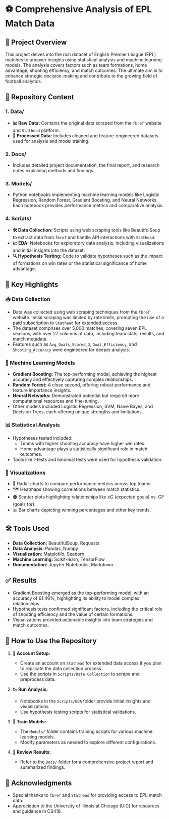 # ⚽ Comprehensive Analysis of EPL Match Data

## 🌟 Project Overview

This project delves into the rich dataset of English Premier League (EPL) matches to uncover insights using statistical analysis and machine learning models. The analysis covers factors such as team formations, home advantage, shooting efficiency, and match outcomes. The ultimate aim is to enhance strategic decision-making and contribute to the growing field of football analytics.

## 📂 Repository Content

### 1. **Data/**
   - **📊 Raw Data:** Contains the original data scraped from the `fbref` website and `Stathead` platform.
   - **🧹 Processed Data:** Includes cleaned and feature-engineered datasets used for analysis and model training.

### 2. **Docs/**
   - Includes detailed project documentation, the final report, and research notes explaining methods and findings.

### 3. **Models/**
   - Python notebooks implementing machine learning models like Logistic Regression, Random Forest, Gradient Boosting, and Neural Networks. Each notebook provides performance metrics and comparative analysis.

### 4. **Scripts/**
   - **🛠️ Data Collection:** Scripts using web scraping tools like BeautifulSoup to extract data from `fbref` and handle API interactions with `Stathead`.
   - **📈 EDA:** Notebooks for exploratory data analysis, including visualizations and initial insights into the dataset.
   - **🔍 Hypothesis Testing:** Code to validate hypotheses such as the impact of formations on win rates or the statistical significance of home advantage.

## 🚀 Key Highlights

### 📥 Data Collection
- Data was collected using web scraping techniques from the `fbref` website. Initial scraping was limited by rate limits, prompting the use of a paid subscription to `Stathead` for extended access.
- The dataset comprises over 5,000 matches, covering seven EPL seasons, with over 27 columns of data, including team stats, results, and match metadata.
- Features such as `Avg_Goals_Scored_3`, `Goal_Efficiency`, and `Shooting_Accuracy` were engineered for deeper analysis.

### 🤖 Machine Learning Models
- **Gradient Boosting:** The top-performing model, achieving the highest accuracy and effectively capturing complex relationships.
- **Random Forest:** A close second, offering robust performance and feature importance insights.
- **Neural Networks:** Demonstrated potential but required more computational resources and fine-tuning.
- Other models included Logistic Regression, SVM, Naive Bayes, and Decision Trees, each offering unique strengths and limitations.

### 📊 Statistical Analysis
- Hypotheses tested included:
  - Teams with higher shooting accuracy have higher win rates.
  - Home advantage plays a statistically significant role in match outcomes.
- Tools like t-tests and binomial tests were used for hypothesis validation.

### 📌 Visualizations
- 📡 Radar charts to compare performance metrics across top teams.
- 🗺️ Heatmaps showing correlations between match statistics.
- 🟠 Scatter plots highlighting relationships like xG (expected goals) vs. GF (goals for).
- 📊 Bar charts depicting winning percentages and other key trends.

## 🛠️ Tools Used

- **Data Collection:** BeautifulSoup, Requests
- **Data Analysis:** Pandas, Numpy
- **Visualization:** Matplotlib, Seaborn
- **Machine Learning:** Scikit-learn, TensorFlow
- **Documentation:** Jupyter Notebooks, Markdown

## ✅ Results

- Gradient Boosting emerged as the top-performing model, with an accuracy of 61.46%, highlighting its ability to model complex relationships.
- Hypothesis tests confirmed significant factors, including the critical role of shooting efficiency and the value of certain formations.
- Visualizations provided actionable insights into team strategies and match outcomes.

## 🔧 How to Use the Repository

1. **📝 Account Setup:**
   - Create an account on `Stathead` for extended data access if you plan to replicate the data collection process.
   - Use the scripts in `Scripts/Data Collection` to scrape and preprocess data.

2. **📉 Run Analysis:**
   - Notebooks in the `Scripts/EDA` folder provide initial insights and visualizations.
   - Use hypothesis testing scripts for statistical validations.

3. **🤖 Train Models:**
   - The `Models/` folder contains training scripts for various machine learning models.
   - Modify parameters as needed to explore different configurations.

4. **📑 Review Results:**
   - Refer to the `Docs/` folder for a comprehensive project report and summarized findings.

## 🙏 Acknowledgments

- Special thanks to `fbref` and `Stathead` for providing access to EPL match data.
- Appreciation to the University of Illinois at Chicago (UIC) for resources and guidance in CS418.
